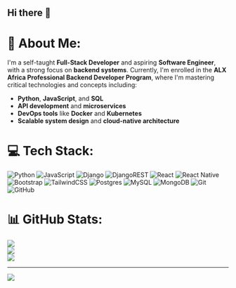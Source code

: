 ## Hi there 👋
# 💫 About Me:
I'm a self-taught **Full-Stack Developer** and aspiring **Software Engineer**, with a strong focus on **backend systems**.
Currently, I'm enrolled in the **ALX Africa Professional Backend Developer Program**, where I'm mastering critical technologies and concepts including:
- **Python**, **JavaScript**, and **SQL**
- **API development** and **microservices**
- **DevOps tools** like **Docker** and **Kubernetes**
- **Scalable system design** and **cloud-native architecture**


# 💻 Tech Stack:
![Python](https://img.shields.io/badge/python-3670A0?style=for-the-badge&logo=python&logoColor=ffdd54) ![JavaScript](https://img.shields.io/badge/javascript-%23323330.svg?style=for-the-badge&logo=javascript&logoColor=%23F7DF1E) ![Django](https://img.shields.io/badge/django-%23092E20.svg?style=for-the-badge&logo=django&logoColor=white) ![DjangoREST](https://img.shields.io/badge/DJANGO-REST-ff1709?style=for-the-badge&logo=django&logoColor=white&color=ff1709&labelColor=gray) ![React](https://img.shields.io/badge/react-%2320232a.svg?style=for-the-badge&logo=react&logoColor=%2361DAFB) ![React Native](https://img.shields.io/badge/react_native-%2320232a.svg?style=for-the-badge&logo=react&logoColor=%2361DAFB) ![Bootstrap](https://img.shields.io/badge/bootstrap-%238511FA.svg?style=for-the-badge&logo=bootstrap&logoColor=white) ![TailwindCSS](https://img.shields.io/badge/tailwindcss-%2338B2AC.svg?style=for-the-badge&logo=tailwind-css&logoColor=white) ![Postgres](https://img.shields.io/badge/postgres-%23316192.svg?style=for-the-badge&logo=postgresql&logoColor=white) ![MySQL](https://img.shields.io/badge/mysql-4479A1.svg?style=for-the-badge&logo=mysql&logoColor=white) ![MongoDB](https://img.shields.io/badge/MongoDB-%234ea94b.svg?style=for-the-badge&logo=mongodb&logoColor=white) ![Git](https://img.shields.io/badge/git-%23F05033.svg?style=for-the-badge&logo=git&logoColor=white) ![GitHub](https://img.shields.io/badge/github-%23121011.svg?style=for-the-badge&logo=github&logoColor=white)
# 📊 GitHub Stats:
![](https://github-readme-stats.vercel.app/api?username=linusbwana&theme=dark&hide_border=false&include_all_commits=false&count_private=false)<br/>
![](https://nirzak-streak-stats.vercel.app/?user=linusbwana&theme=dark&hide_border=false)<br/>
![](https://github-readme-stats.vercel.app/api/top-langs/?username=linusbwana&theme=dark&hide_border=false&include_all_commits=false&count_private=false&layout=compact)

---
[![](https://visitcount.itsvg.in/api?id=linusbwana&icon=0&color=0)](https://visitcount.itsvg.in)

<!-- Proudly created with GPRM ( https://gprm.itsvg.in ) -->
